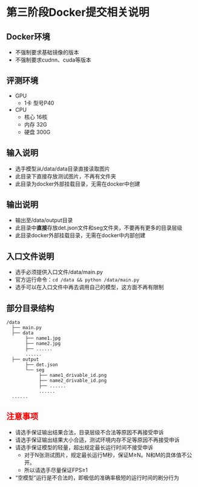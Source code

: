 # 第三阶段Docker提交相关说明

## Docker环境
- 不强制要求基础镜像的版本
- 不强制要求cudnn、cuda等版本

## 评测环境
- GPU
  - 1卡 型号P40
- CPU
  - 核心 16核
  - 内存 32G
  - 硬盘 300G

## 输入说明
- 选手模型从/data/data目录直接读取图片
- 此目录下直接存放测试图片，不再有文件夹
- 此目录为docker外部挂载目录，无需在docker中创建

## 输出说明
- 输出至/data/output目录
- 此目录中**直接**存放det.json文件和seg文件夹，不要再有更多的目录层级
- 此目录docker外部挂载目录，无需在docker中内部创建

## 入口文件说明
- 选手必须提供入口文件/data/main.py
- 官方运行命令：`cd /data && python /data/main.py`
- 选手可以在入口文件中再去调用自己的模型，这方面不再有限制

## 部分目录结构
    
```
/data
  ├── main.py
  ├── data
       ├── name1.jpg
       ├── name2.jpg
       ├── ......
       ......
  ├── output
       ├── det.json
       └── seg
            ├── name1_drivable_id.png
            ├── name2_drivable_id.png
            ├── ......
            ......
  ......
```

## <font color='red'>注意事项</font>
- 请选手保证输出结果合法，目录层级不合法等原因不再接受申诉
- 请选手保证输出结果大小合适，测试环境内存不足等原因不再接受申诉
- 请选手保证模型的轻量，超出规定最长运行时间不接受申诉
  - 对于N张测试图片，规定最长运行M秒，保证M≥N。N和M的具体值不公开。
  - 所以请选手尽量保证FPS≥1
- “空模型”运行是不合法的，即极低的准确率极短的运行时间的刷分行为